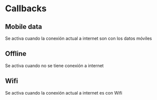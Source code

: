 # Callbacks

## Mobile data

Se activa cuando la conexión actual a internet son con los datos móviles

## Offline

Se activa cuando no se tiene conexión a internet

## Wifi

Se activa cuando la conexión actual a internet es con Wifi

